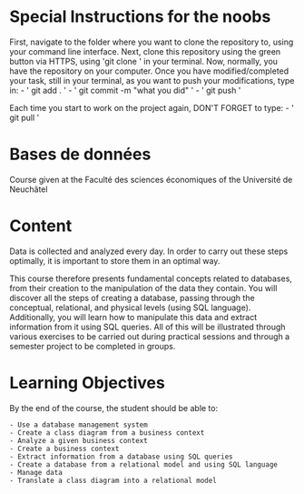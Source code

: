 # Special Instructions for the noobs

First, navigate to the folder where you want to clone the repository to, using your command line interface.
Next, clone this repository using the green button via HTTPS, using 'git clone <link>' in your terminal.
Now, normally, you have the repository on your computer.
Once you have modified/completed your task, still in your terminal, as you want to push your modifications, type in:
    - ' git add . '
    - ' git commit -m "what you did" '
    - ' git push '

Each time you start to work on the project again, DON'T FORGET to type:
    - ' git pull '

# Bases de données
Course given at the Faculté des sciences économiques of the Université de Neuchâtel

# Content

Data is collected and analyzed every day. In order to carry out these steps optimally, it is important to store them in an optimal way.

This course therefore presents fundamental concepts related to databases, from their creation to the manipulation of the data they contain. You will discover all the steps of creating a database, passing through the conceptual, relational, and physical levels (using SQL language). Additionally, you will learn how to manipulate this data and extract information from it using SQL queries. All of this will be illustrated through various exercises to be carried out during practical sessions and through a semester project to be completed in groups.

# Learning Objectives

By the end of the course, the student should be able to:

    - Use a database management system
    - Create a class diagram from a business context
    - Analyze a given business context
    - Create a business context
    - Extract information from a database using SQL queries
    - Create a database from a relational model and using SQL language
    - Manage data
    - Translate a class diagram into a relational model
